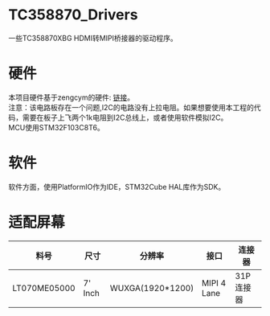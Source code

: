 # TC358870_Drivers
一些TC358870XBG HDMI转MIPI桥接器的驱动程序。  

# 硬件
本项目硬件基于zengcym的硬件: [链接](https://github.com/zengcym/HDMI-To-MIPI)。  
注意：该电路板存在一个问题,I2C的电路没有上拉电阻。如果想要使用本工程的代码，需要在板子上飞两个1k电阻到I2C总线上，或者使用软件模拟I2C。  
MCU使用STM32F103C8T6。  

# 软件
软件方面，使用PlatformIO作为IDE，STM32Cube HAL库作为SDK。

# 适配屏幕
| 料号 | 尺寸 | 分辨率 | 接口 | 连接器 | 
| ---- | ---- | --- | --- | --- |
|LT070ME05000| 7' Inch| WUXGA(1920*1200)| MIPI 4 Lane | 31P 连接器 |
